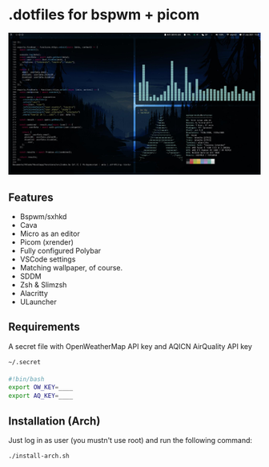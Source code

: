 # .dotfiles for bspwm + picom

![Preview](preview.jpg)

## Features

- Bspwm/sxhkd
- Cava
- Micro as an editor
- Picom (xrender)
- Fully configured Polybar
- VSCode settings
- Matching wallpaper, of course.
- SDDM
- Zsh & Slimzsh
- Alacritty
- ULauncher

## Requirements

A secret file with OpenWeatherMap API key and AQICN AirQuality API key

```bash
~/.secret

#!bin/bash
export OW_KEY=____
export AQ_KEY=____
```

## Installation (Arch)

Just log in as user (you mustn't use root) and run the following command:

```
./install-arch.sh
```
